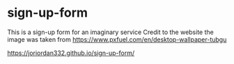 # sign-up-form
This is a sign-up form for an imaginary service
Credit to the website the image was taken from https://www.pxfuel.com/en/desktop-wallpaper-tubgu

https://joriordan332.github.io/sign-up-form/
